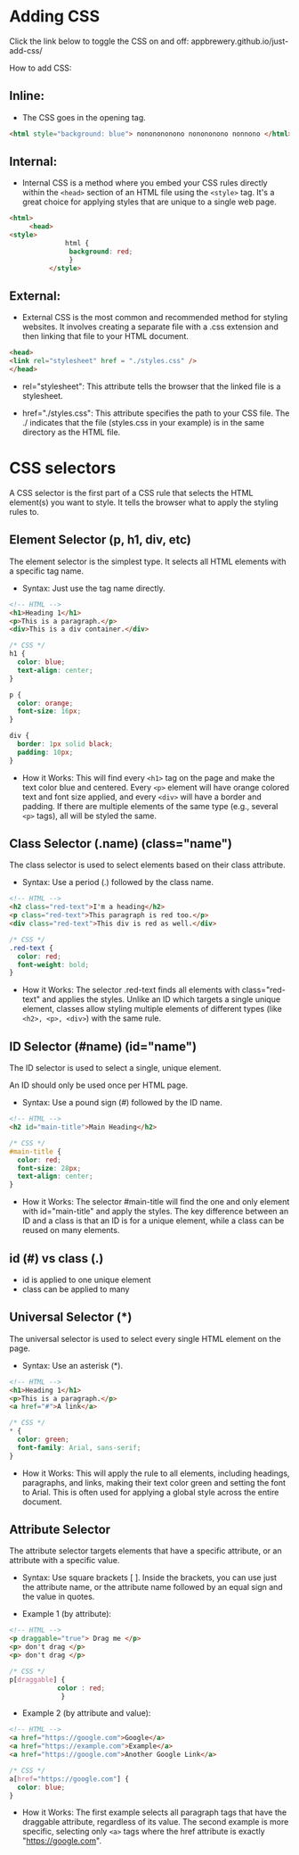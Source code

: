 
# Adding CSS

Click the link below to toggle the CSS on and off:
appbrewery.github.io/just-add-css/

How to add CSS:

## Inline:
- The CSS goes in the opening tag.
```HTML
<html style="background: blue"> nononononono nonononono nonnono </html>
```

## Internal: 
- Internal CSS is a method where you embed your CSS rules directly within the `<head>` section of an HTML file using the `<style>` tag. It's a great choice for applying styles that are unique to a single web page.
```HTML
<html> 
     <head>
<style>
              html {
               background: red;
               }
          </style>
```
## External:
- External CSS is the most common and recommended method for styling websites. It involves creating a separate file with a .css extension and then linking that file to your HTML document.
```HTML
<head>
<link rel="stylesheet" href = "./styles.css" />
</head>
```
- rel="stylesheet": This attribute tells the browser that the linked file is a stylesheet.

- href="./styles.css": This attribute specifies the path to your CSS file. The ./ indicates that the file (styles.css in your example) is in the same directory as the HTML file.


# CSS selectors

A CSS selector is the first part of a CSS rule that selects the HTML element(s) you want to style. It tells the browser what to apply the styling rules to.

## Element Selector (p, h1, div, etc)

The element selector is the simplest type. It selects all HTML elements with a specific tag name.

- Syntax: Just use the tag name directly.

```HTML
<!-- HTML -->
<h1>Heading 1</h1>
<p>This is a paragraph.</p>
<div>This is a div container.</div>

```

```CSS
/* CSS */
h1 {
  color: blue;
  text-align: center;
}

p {
  color: orange;
  font-size: 16px;
}

div {
  border: 1px solid black;
  padding: 10px;
}

```

- How it Works: This will find every `<h1>` tag on the page and make the text color blue and centered. Every `<p>` element will have orange colored text and font size applied, and every `<div>` will have a border and padding. If there are multiple elements of the same type (e.g., several `<p>` tags), all will be styled the same.

## Class Selector (.name) (class="name")

The class selector is used to select elements based on their class attribute. 

- Syntax: Use a period (.) followed by the class name.

```HTML
<!-- HTML -->
<h2 class="red-text">I'm a heading</h2>
<p class="red-text">This paragraph is red too.</p>
<div class="red-text">This div is red as well.</div>

```

```CSS
/* CSS */
.red-text {
  color: red;
  font-weight: bold;
}

```

- How it Works: The selector .red-text finds all elements with class="red-text" and applies the styles. Unlike an ID which targets a single unique element, classes allow styling multiple elements of different types (like `<h2>, <p>, <div>`) with the same rule.


## ID Selector (#name) (id="name")

The ID selector is used to select a single, unique element. 

An ID should only be used once per HTML page.

- Syntax: Use a pound sign (#) followed by the ID name.

```HTML
<!-- HTML -->
<h2 id="main-title">Main Heading</h2>

```

```CSS
/* CSS */
#main-title {
  color: red;
  font-size: 28px;
  text-align: center;
}

```

- How it Works: The selector #main-title will find the one and only element with id="main-title" and apply the styles. The key difference between an ID and a class is that an ID is for a unique element, while a class can be reused on many elements.

## id (#) vs class (.)

- id is applied to one unique element
- class can be applied to many

## Universal Selector (*)

The universal selector is used to select every single HTML element on the page.

- Syntax: Use an asterisk (*).

```HTML
<!-- HTML -->
<h1>Heading 1</h1>
<p>This is a paragraph.</p>
<a href="#">A link</a>

```

```CSS
/* CSS */
* {
  color: green;
  font-family: Arial, sans-serif;
}

```
- How it Works: This will apply the rule to all elements, including headings, paragraphs, and links, making their text color green and setting the font to Arial. This is often used for applying a global style across the entire document.

## Attribute Selector

The attribute selector targets elements that have a specific attribute, or an attribute with a specific value.

- Syntax: Use square brackets [ ]. Inside the brackets, you can use just the attribute name, or the attribute name followed by an equal sign and the value in quotes.

- Example 1 (by attribute): 

```HTML
<!-- HTML -->
<p draggable="true"> Drag me </p>
<p> don't drag </p>
<p> don't drag </p>
```

```CSS
/* CSS */
p[draggable] {
            color : red;
             }
```


- Example 2 (by attribute and value): 
```HTML
<!-- HTML -->
<a href="https://google.com">Google</a>
<a href="https://example.com">Example</a>
<a href="https://google.com">Another Google Link</a>
```

```CSS
/* CSS */
a[href="https://google.com"] {
  color: blue;
}
```


- How it Works: The first example selects all paragraph tags that have the draggable attribute, regardless of its value. The second example is more specific, selecting only `<a>` tags where the href attribute is exactly "https://google.com".

